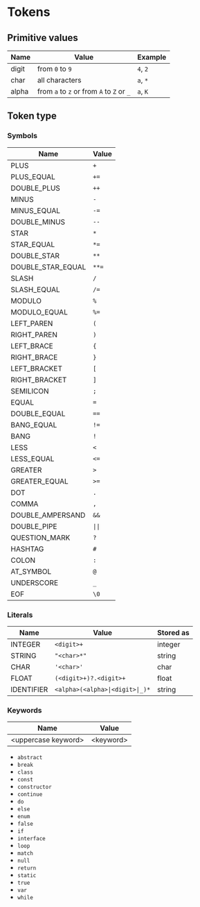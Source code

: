 # Tokens

## Primitive values
|Name|Value|Example|
|-|-|-|
|digit|from `0` to `9`|`4`, `2`|
|char|all characters|`a`, `*`|
|alpha|from `a` to `z` or from `A` to `Z` or `_`|`a`, `K`|

## Token type

### Symbols

|Name|Value|
|-|-|
|PLUS|`+`|
|PLUS_EQUAL|`+=`|
|DOUBLE_PLUS|`++`|
|MINUS|`-`|
|MINUS_EQUAL|`-=`|
|DOUBLE_MINUS|`--`|
|STAR|`*`|
|STAR_EQUAL|`*=`|
|DOUBLE_STAR|`**`|
|DOUBLE_STAR_EQUAL|`**=`|
|SLASH|`/`|
|SLASH_EQUAL|`/=`|
|MODULO|`%`|
|MODULO_EQUAL|`%=`|
|LEFT_PAREN|`(`|
|RIGHT_PAREN|`)`|
|LEFT_BRACE|`{`|
|RIGHT_BRACE|`}`|
|LEFT_BRACKET|`[`|
|RIGHT_BRACKET|`]`|
|SEMILICON|`;`|
|EQUAL|`=`|
|DOUBLE_EQUAL|`==`|
|BANG_EQUAL|`!=`|
|BANG|`!`|
|LESS|`<`|
|LESS_EQUAL|`<=`|
|GREATER|`>`|
|GREATER_EQUAL|`>=`|
|DOT|`.`|
|COMMA|`,`|
|DOUBLE_AMPERSAND|`&&`|
|DOUBLE_PIPE|`\|\|`|
|QUESTION_MARK|`?`|
|HASHTAG|`#`|
|COLON|`:`|
|AT_SYMBOL|`@`|
|UNDERSCORE|`_`|
|EOF|`\0`||

### Literals

|Name|Value|Stored as|
|-|-|-|
|INTEGER|`<digit>+`|integer|
|STRING|`"<char>*"`|string|
|CHAR|`'<char>'`|char|
|FLOAT|`(<digit>+)?.<digit>+`|float|
|IDENTIFIER|`<alpha>(<alpha>\|<digit>\|_)*`|string|

### Keywords

|Name|Value|
|-|-|
|\<uppercase keyword>|\<keyword>|

- `abstract`
- `break`
- `class`
- `const`
- `constructor`
- `continue`
- `do`
- `else`
- `enum`
- `false`
- `if`
- `interface`
- `loop`
- `match`
- `null`
- `return`
- `static`
- `true`
- `var`
- `while`
